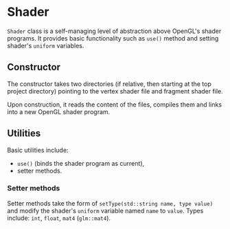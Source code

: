 # Shader

`Shader` class is a self-managing level of abstraction above OpenGL's shader programs. It provides basic functionality such as `use()` method and setting shader's `uniform` variables.

## Constructor

The constructor takes two directories (if relative, then starting at the top project directory) pointing to the vertex shader file and fragment shader file.

Upon construction, it reads the content of the files, compiles them and links into a new OpenGL shader program.

## Utilities

Basic utilities include:
- `use()` (binds the shader program as current),
- setter methods.

### Setter methods

Setter methods take the form of `setType(std::string name, type value)` and modify the shader's `uniform` variable named `name` to `value`. Types include: `int`, `float`, `mat4` (`glm::mat4`).